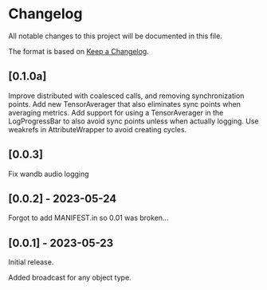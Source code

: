 # Changelog

All notable changes to this project will be documented in this file.

The format is based on [Keep a Changelog](https://keepachangelog.com/en/1.0.0/).

## [0.1.0a]

Improve distributed with coalesced calls, and removing  synchronization points.
Add new TensorAverager that also eliminates sync points when averaging metrics.
Add support for using a TensorAverager in the LogProgressBar to also avoid sync points
unless when actually logging.
Use weakrefs in AttributeWrapper to avoid creating cycles.

## [0.0.3]

Fix wandb audio logging

## [0.0.2] - 2023-05-24

Forgot to add MANIFEST.in so 0.01 was broken...

## [0.0.1] - 2023-05-23

Initial release.

Added broadcast for any object type.
